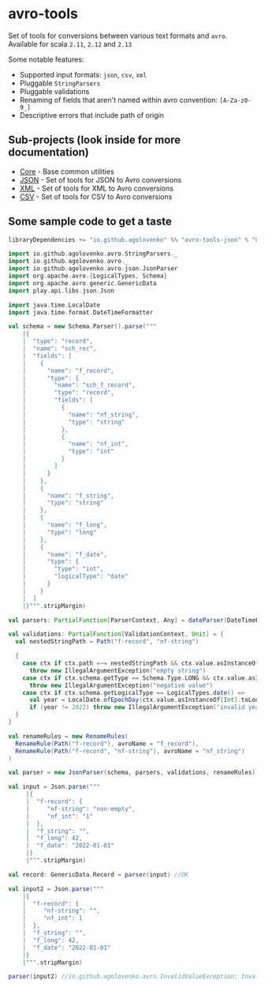# avro-tools

Set of tools for conversions between various text formats and `avro`. Available for scala `2.11`, `2.12`
and `2.13`

Some notable features:

* Supported input formats: `json`, `csv`, `xml`
* Pluggable `StringParsers`
* Pluggable validations
* Renaming of fields that aren't named within avro convention: `[A-Za-z0-9_]`
* Descriptive errors that include path of origin

## Sub-projects (look inside for more documentation)

* [Core](core/README.md) - Base common utilities
* [JSON](json/README.md) - Set of tools for JSON to Avro conversions
* [XML](xml/README.md)   - Set of tools for XML to Avro conversions
* [CSV](csv/README.md)   - Set of tools for CSV to Avro conversions

## Some sample code to get a taste

```sbt
libraryDependencies += "io.github.agolovenko" %% "avro-tools-json" % "0.7.0"
```

```scala
import io.github.agolovenko.avro.StringParsers._
import io.github.agolovenko.avro._
import io.github.agolovenko.avro.json.JsonParser
import org.apache.avro.{LogicalTypes, Schema}
import org.apache.avro.generic.GenericData
import play.api.libs.json.Json

import java.time.LocalDate
import java.time.format.DateTimeFormatter

val schema = new Schema.Parser().parse("""
    |{
    |  "type": "record",
    |  "name": "sch_rec",
    |  "fields": [
    |    {
    |      "name": "f_record",
    |      "type": {
    |        "name": "sch_f_record",
    |        "type": "record",
    |        "fields": [
    |          {
    |            "name": "nf_string",
    |            "type": "string"
    |          },
    |          {
    |            "name": "nf_int",
    |            "type": "int"
    |          }
    |        ]
    |      }
    |    },
    |    {
    |      "name": "f_string",
    |      "type": "string"
    |    },
    |    {
    |      "name": "f_long",
    |      "type": "long"
    |    },
    |    {
    |      "name": "f_date",
    |      "type": {
    |        "type": "int",
    |        "logicalType": "date"
    |      }
    |    }
    |  ]
    |}""".stripMargin)

val parsers: PartialFunction[ParserContext, Any] = dateParser(DateTimeFormatter.ISO_DATE) orElse primitiveParsers

val validations: PartialFunction[ValidationContext, Unit] = {
  val nestedStringPath = Path("f-record", "nf-string")

  {
    case ctx if ctx.path =~= nestedStringPath && ctx.value.asInstanceOf[String].isEmpty =>
      throw new IllegalArgumentException("empty string")
    case ctx if ctx.schema.getType == Schema.Type.LONG && ctx.value.asInstanceOf[Long] < 0L =>
      throw new IllegalArgumentException("negative value")
    case ctx if ctx.schema.getLogicalType == LogicalTypes.date() =>
      val year = LocalDate.ofEpochDay(ctx.value.asInstanceOf[Int].toLong).getYear
      if (year != 2022) throw new IllegalArgumentException("invalid year")
  }
}

val renameRules = new RenameRules(
  RenameRule(Path("f-record"), avroName = "f_record"),
  RenameRule(Path("f-record", "nf-string"), avroName = "nf_string")
)

val parser = new JsonParser(schema, parsers, validations, renameRules)

val input = Json.parse("""
     |{
     |  "f-record": {
     |     "nf-string": "non-empty",
     |     "nf_int": "1"
     |  },
     |  "f_string": "",
     |  "f_long": 42,
     |  "f_date": "2022-01-01"
     |}
     |""".stripMargin)

val record: GenericData.Record = parser(input) //OK

val input2 = Json.parse("""
    |{
    |  "f-record": {
    |     "nf-string": "",
    |     "nf_int": 1
    |  },
    |  "f_string": "",
    |  "f_long": 42,
    |  "f_date": "2022-01-01"
    |}
    |""".stripMargin)

parser(input2) //io.github.agolovenko.avro.InvalidValueException: Invalid value '': empty string @ /f-record/nf-string
```